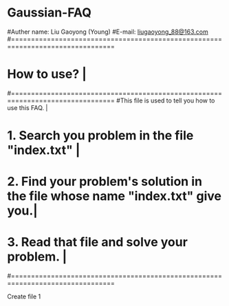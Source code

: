 # Gaussian-FAQ

#Auther name: Liu Gaoyong (Young)
#E-mail: liugaoyong_88@163.com
#================================================================================
#                               How to use?                                     |
#================================================================================
#This file is used to tell you how to use this FAQ.                             |
#   1. Search you problem in the file "index.txt"                               |
#	2. Find your problem's solution in the file whose name "index.txt" give you.|
#	3. Read that file and solve your problem.                                   |
#================================================================================

Create file 1

